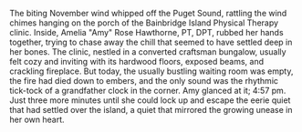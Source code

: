 The biting November wind whipped off the Puget Sound, rattling the wind chimes hanging on the porch of the Bainbridge Island Physical Therapy clinic.  Inside, Amelia "Amy" Rose Hawthorne, PT, DPT, rubbed her hands together, trying to chase away the chill that seemed to have settled deep in her bones.  The clinic, nestled in a converted craftsman bungalow, usually felt cozy and inviting with its hardwood floors, exposed beams, and crackling fireplace.  But today, the usually bustling waiting room was empty, the fire had died down to embers, and the only sound was the rhythmic tick-tock of a grandfather clock in the corner. Amy glanced at it; 4:57 pm.  Just three more minutes until she could lock up and escape the eerie quiet that had settled over the island, a quiet that mirrored the growing unease in her own heart.

